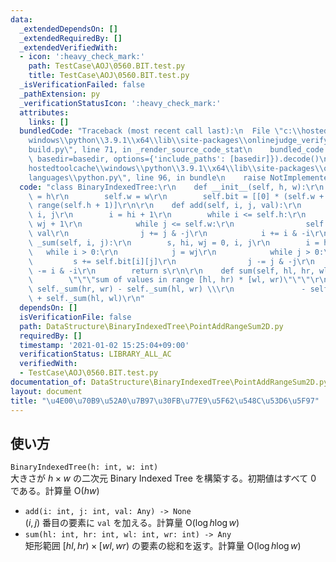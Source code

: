 ```yaml
---
data:
  _extendedDependsOn: []
  _extendedRequiredBy: []
  _extendedVerifiedWith:
  - icon: ':heavy_check_mark:'
    path: TestCase\AOJ\0560.BIT.test.py
    title: TestCase\AOJ\0560.BIT.test.py
  _isVerificationFailed: false
  _pathExtension: py
  _verificationStatusIcon: ':heavy_check_mark:'
  attributes:
    links: []
  bundledCode: "Traceback (most recent call last):\n  File \"c:\\hostedtoolcache\\\
    windows\\python\\3.9.1\\x64\\lib\\site-packages\\onlinejudge_verify\\documentation\\\
    build.py\", line 71, in _render_source_code_stat\n    bundled_code = language.bundle(stat.path,\
    \ basedir=basedir, options={'include_paths': [basedir]}).decode()\n  File \"c:\\\
    hostedtoolcache\\windows\\python\\3.9.1\\x64\\lib\\site-packages\\onlinejudge_verify\\\
    languages\\python.py\", line 96, in bundle\n    raise NotImplementedError\nNotImplementedError\n"
  code: "class BinaryIndexedTree:\r\n    def __init__(self, h, w):\r\n        self.h\
    \ = h\r\n        self.w = w\r\n        self.bit = [[0] * (self.w + 1) for _ in\
    \ range(self.h + 1)]\r\n\r\n    def add(self, i, j, val):\r\n        hi, wj =\
    \ i, j\r\n        i = hi + 1\r\n        while i <= self.h:\r\n            j =\
    \ wj + 1\r\n            while j <= self.w:\r\n                self.bit[i][j] +=\
    \ val\r\n                j += j & -j\r\n            i += i & -i\r\n\r\n    def\
    \ _sum(self, i, j):\r\n        s, hi, wj = 0, i, j\r\n        i = hi\r\n     \
    \   while i > 0:\r\n            j = wj\r\n            while j > 0:\r\n       \
    \         s += self.bit[i][j]\r\n                j -= j & -j\r\n            i\
    \ -= i & -i\r\n        return s\r\n\r\n    def sum(self, hl, hr, wl, wr):\r\n\
    \        \"\"\"sum of values in range [hl, hr) * [wl, wr)\"\"\"\r\n        return\
    \ self._sum(hr, wr) - self._sum(hl, wr) \\\r\n               - self._sum(hr, wl)\
    \ + self._sum(hl, wl)\r\n"
  dependsOn: []
  isVerificationFile: false
  path: DataStructure\BinaryIndexedTree\PointAddRangeSum2D.py
  requiredBy: []
  timestamp: '2021-01-02 15:25:04+09:00'
  verificationStatus: LIBRARY_ALL_AC
  verifiedWith:
  - TestCase\AOJ\0560.BIT.test.py
documentation_of: DataStructure\BinaryIndexedTree\PointAddRangeSum2D.py
layout: document
title: "\u4E00\u70B9\u52A0\u7B97\u30FB\u77E9\u5F62\u548C\u53D6\u5F97"
---
```

## 使い方
`BinaryIndexedTree(h: int, w: int)`  
大きさが $h × w$ の二次元 Binary Indexed Tree を構築する。初期値はすべて $0$ である。計算量 $\mathrm{O}(hw)$
- `add(i: int, j: int, val: Any) -> None`  
$(i, j)$ 番目の要素に `val` を加える。計算量 $\mathrm{O}(\log h\log w)$
- `sum(hl: int, hr: int, wl: int, wr: int) -> Any`  
矩形範囲 $\lbrack hl, hr) × \lbrack wl, wr)$ の要素の総和を返す。計算量 $\mathrm{O}(\log h\log w)$
